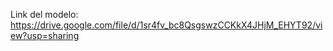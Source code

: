 Link del modelo:  https://drive.google.com/file/d/1sr4fv_bc8QsgswzCCKkX4JHjM_EHYT92/view?usp=sharing
